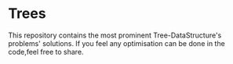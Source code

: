 # Trees

This repository contains the most prominent Tree-DataStructure's problems' solutions. If you feel any optimisation can be done in the code,feel free to share. 
